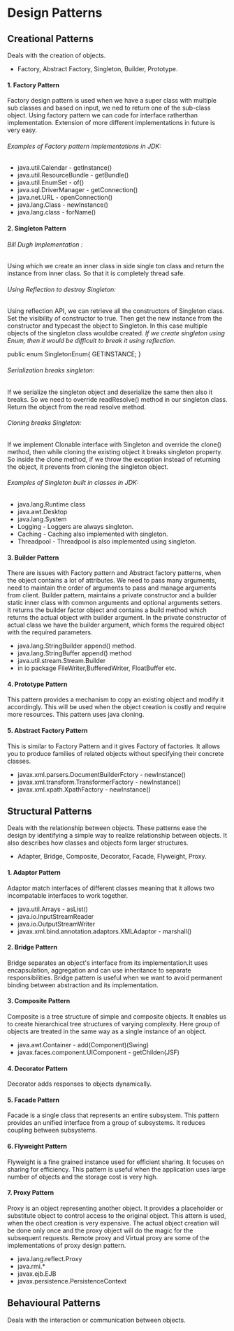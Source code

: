 # Design Patterns

## Creational Patterns
Deals with the creation of objects.
* Factory, Abstract Factory, Singleton, Builder, Prototype.
#### 1. Factory Pattern
Factory design pattern is used when we have a super class with multiple sub classes and based on input, we ned to return one of the sub-class object.
Using factory pattern we can code for interface ratherthan implementation.
Extension of more different implementations in future is very easy.
###### Examples of Factory pattern implementations in JDK:
* java.util.Calendar - getInstance() 
* java.util.ResourceBundle - getBundle()
* java.util.EnumSet - of()
* java.sql.DriverManager - getConnection()
* java.net.URL - openConnection()
* java.lang.Class - newInstance()
* java.lang.class - forName()
#### 2. Singleton Pattern
###### Bill Dugh Implementation :
Using which we create an inner class in side single ton class and return the instance from inner class. So that it is completely thread safe.
###### Using Reflection to destroy Singleton: 
Using reflection API, we can retrieve all the constructors of Singleton class. Set the visibility of constructor to true. Then get the new instance from the constructor and typecast the object to Singleton. In this case multiple objects of the singleton class wouldbe created. *If we create singleton using Enum, then it would be difficult to break it using reflection.*

 public enum SingletonEnum{
	GETINSTANCE;
 }
 ###### Serialization breaks singleton:
  If we serialize the singleton object and deserialize the same then also it breaks.
  So we need to override readResolve() method in our singleton class. Return the object from the read resolve method.
 ###### Cloning breaks Singleton:
  If we implement Clonable interface with Singleton and override the clone() method, then while cloning the existing object it breaks singleton property. So inside the clone method, if we throw the exception instead of returning the object, it prevents from cloning the singleton object.
###### Examples of Singleton built in classes in JDK:
* java.lang.Runtime class
* java.awt.Desktop
* java.lang.System
* Logging - Loggers are always singleton.
* Caching - Caching also implemented with singleton.
* Threadpool - Threadpool is also implemented using singleton.
#### 3. Builder Pattern
There are issues with Factory pattern and Abstract factory patterns, when the object contains a lot of attributes. We need to pass many arguments, need to maintain the order of arguments to pass and manage arguments from client. Builder pattern, maintains a private constructor and a builder static inner class with common arguments and optional arguments setters. It returns the builder factor object and contains a build method which returns the actual object with builder argument. In the private constructor of actual class we have the builder argument, which forms the required object with the required parameters.
* java.lang.StringBuilder append() method.
* java.lang.StringBuffer append() method
* java.util.stream.Stream.Builder
* in io package FileWriter,BufferedWriter, FloatBuffer etc.
#### 4. Prototype Pattern
This pattern provides a mechanism to copy an existing object and modify it accordingly. This will be used when the object creation is costly and require more resources. This pattern uses java cloning.
#### 5. Abstract Factory Pattern
This is similar to Factory Pattern and it gives Factory of factories. It allows you to produce families of related objects without specifying their  concrete classes.
* javax.xml.parsers.DocumentBuilderFctory - newInstance()
* javax.xml.transform.TransformerFactory - newInstance()
* javax.xml.xpath.XpathFactory - newInstance()
  
## Structural Patterns
Deals with the relationship between objects. These patterns ease the design by identifying a simple way to realize relationship between objects. It also describes how classes and objects form larger structures.
* Adapter, Bridge, Composite, Decorator, Facade, Flyweight, Proxy.
#### 1. Adaptor Pattern
Adaptor match interfaces of different classes meaning that it allows two incompatable interfaces to work together.
* java.util.Arrays - asList()
* java.io.InputStreamReader 
* java.io.OutputStreamWriter
* javax.xml.bind.annotation.adaptors.XMLAdaptor - marshall() 
#### 2. Bridge Pattern
Bridge separates an object's interface from its implementation.It uses encapsulation, aggregation and can use inheritance to separate responsibilities. Bridge pattern is useful when we want to avoid permanent binding between abstraction and its implementation. 
#### 3. Composite Pattern 
Composite is a tree structure of simple and composite objects. It enables us to create hierarchical tree structures of varying complexity. Here group of objects are treated in the same way as a single instance of an object.
* java.awt.Container - add(Component)(Swing)
* javax.faces.component.UIComponent - getChilden(JSF)
#### 4. Decorator Pattern 
Decorator adds responses to objects dynamically.
#### 5. Facade Pattern 
Facade is a single class that represents an entire subsystem. This pattern provides an unified interface from a group of subsystems. It reduces coupling between subsystems.
#### 6. Flyweight Pattern 
Flyweight is a fine grained instance used for efficient sharing. It focuses on sharing for efficiency. This pattern is useful when the application uses large number of objects and the storage cost is very high.
#### 7. Proxy Pattern  
Proxy is an object representing another object. It provides a placeholder or substitute object to control access to the original object. This attern is used, when the obect creation is very expensive. The actual object creation will be done only once and the proxy object will do the magic for the subsequent requests. Remote proxy and Virtual proxy are some of the implementations of proxy design pattern.
* java.lang.reflect.Proxy
* java.rmi.*
* javax.ejb.EJB
* javax.persistence.PersistenceContext
 
## Behavioural Patterns
Deals with the interaction or communication between objects.
